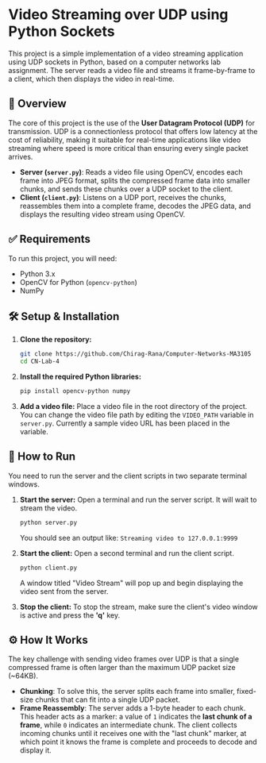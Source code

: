 # Video Streaming over UDP using Python Sockets

This project is a simple implementation of a video streaming application using UDP sockets in Python, based on a computer networks lab assignment. The server reads a video file and streams it frame-by-frame to a client, which then displays the video in real-time. 


## 📝 Overview

The core of this project is the use of the **User Datagram Protocol (UDP)** for transmission. UDP is a connectionless protocol that offers low latency at the cost of reliability, making it suitable for real-time applications like video streaming where speed is more critical than ensuring every single packet arrives.

-   **Server (`server.py`)**: Reads a video file using OpenCV, encodes each frame into JPEG format, splits the compressed frame data into smaller chunks, and sends these chunks over a UDP socket to the client. 
-   **Client (`client.py`)**: Listens on a UDP port, receives the chunks, reassembles them into a complete frame, decodes the JPEG data, and displays the resulting video stream using OpenCV. 

## ✅ Requirements

To run this project, you will need:
* Python 3.x 
* OpenCV for Python (`opencv-python`) 
* NumPy 

## 🛠️ Setup & Installation

1.  **Clone the repository:**
    ```bash
    git clone https://github.com/Chirag-Rana/Computer-Networks-MA3105
    cd CN-Lab-4
    ```

2.  **Install the required Python libraries:**
    ```bash
    pip install opencv-python numpy
    ```

3.  **Add a video file:**
    Place a video file in the root directory of the project. You can change the video file path by editing the `VIDEO_PATH` variable in `server.py`. Currently a        sample video URL has been placed in the variable.

## 🚀 How to Run

You need to run the server and the client scripts in two separate terminal windows.

1.  **Start the server:**
    Open a terminal and run the server script. It will wait to stream the video.
    ```bash
    python server.py
    ```
    You should see an output like:
    `Streaming video to 127.0.0.1:9999`

2.  **Start the client:**
    Open a second terminal and run the client script.
    ```bash
    python client.py
    ```
    A window titled "Video Stream" will pop up and begin displaying the video sent from the server.

3.  **Stop the client:**
    To stop the stream, make sure the client's video window is active and press the **'q'** key. 

## ⚙️ How It Works

The key challenge with sending video frames over UDP is that a single compressed frame is often larger than the maximum UDP packet size (~64KB).

-   **Chunking**: To solve this, the server splits each frame into smaller, fixed-size chunks that can fit into a single UDP packet.
-   **Frame Reassembly**: The server adds a 1-byte header to each chunk. This header acts as a marker: a value of `1` indicates the **last chunk of a frame**, while `0` indicates an intermediate chunk. The client collects incoming chunks until it receives one with the "last chunk" marker, at which point it knows the frame is complete and proceeds to decode and display it.
